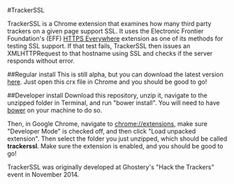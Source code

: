 #TrackerSSL

TrackerSSL is a Chrome extension that examines how many third party trackers on a given page support SSL. It uses the Electronic Frontier Foundation's (EFF) [HTTPS Everywhere](https://github.com/EFForg/https-everywhere/pulls) extension as one of its methods for testing SSL support. If that test fails, TrackerSSL then issues an XMLHTTPRequest to that hostname using SSL and checks if the server responds without error.

##Regular install
This is still alpha, but you can download the latest version [here](https://github.com/andrewhilts/trackerssl/blob/master/trackerssl.crx?raw=true). Just open this crx file in Chrome and you should be good to go!

##Developer install
Download this repository, unzip it, navigate to the unzipped folder in Terminal, and run "bower install". You will need to have [bower](http://bower.io) on your machine to do so.

Then, in Google Chrome, navigate to [chrome://extensions](chrome://extensions), make sure "Developer Mode" is checked off, and then click "Load unpacked extension". Then select the folder you just unzipped, which should be called **trackerssl**. Make sure the extension is enabled, and you should be good to go!

TrackerSSL was originally developed at Ghostery's "Hack the Trackers" event in November 2014.